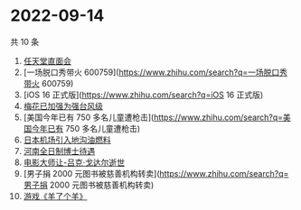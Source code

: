 # 2022-09-14

共 10 条

<!-- BEGIN -->
<!-- 最后更新时间 Wed Sep 14 2022 04:10:59 GMT+0800 (China Standard Time) -->

1. [任天堂直面会](https://www.zhihu.com/search?q=任天堂直面会)
1. [一场脱口秀带火 600759](https://www.zhihu.com/search?q=一场脱口秀带火 600759)
1. [iOS 16 正式版](https://www.zhihu.com/search?q=iOS 16 正式版)
1. [梅花已加强为强台风级](https://www.zhihu.com/search?q=梅花已加强为强台风级)
1. [美国今年已有 750 多名儿童遭枪击](https://www.zhihu.com/search?q=美国今年已有 750 多名儿童遭枪击)
1. [日本机场引入地沟油燃料](https://www.zhihu.com/search?q=日本机场引入地沟油燃料)
1. [河南全日制博士待遇](https://www.zhihu.com/search?q=河南全日制博士待遇)
1. [电影大师让-吕克·戈达尔逝世](https://www.zhihu.com/search?q=电影大师让-吕克·戈达尔逝世)
1. [男子捐 2000 元图书被慈善机构转卖](https://www.zhihu.com/search?q=男子捐 2000 元图书被慈善机构转卖)
1. [游戏《羊了个羊》](https://www.zhihu.com/search?q=游戏《羊了个羊》)

<!-- END -->
